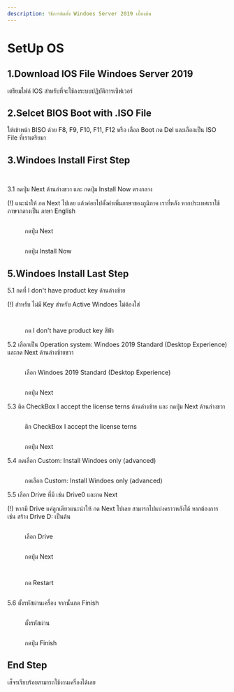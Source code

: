 ```yaml
---
description: วิธีการติดตั้ง Windoes Server 2019 เบื้องต้น
---
```


# SetUp OS

## 1.Download IOS File Windoes Server 2019

เตรียมไฟล์ IOS สำหรับที่จะใช้ลงระบบปฏิบัติการเซิฟเวอร์

## 2.Selcet BIOS Boot with .ISO File

ให้เข้าหน้า BISO ด้วย F8, F9, F10, F11, F12 หรือ เลือก Boot กด Del และเลือกเป็น ISO File ที่เราเตรียมา

## 3.Windoes Install First Step

<div>

<figure><img src="../.gitbook/assets/image (2) (1).png" alt=""><figcaption></figcaption></figure>

 

<figure><img src="../.gitbook/assets/image (1) (1).png" alt=""><figcaption></figcaption></figure>

</div>

3.1 กดปุ่ม Next ด้านล่างขวา และ กดปุ่ม Install Now ตรงกลาง

(!) แนะนำให้ กด Next ไปเลย แล้วค่อยไปตั้งค่าเพิ่มภาษาของภูมิภาค  เราที่หลัง หากประเทศเราใช้ภาษากลางเป็น ภาษา English

<div>

<figure><img src="../.gitbook/assets/image (7).png" alt=""><figcaption><p>กดปุ่ม Next</p></figcaption></figure>

 

<figure><img src="../.gitbook/assets/image (3) (1).png" alt=""><figcaption><p>กดปุ่ม Install Now</p></figcaption></figure>

</div>

## 5.Windoes Install Last Step

5.1 กดที่ I don't have product key ด้านล่างซ้าย

(!) สำหรับ ไม่มี Key สำหรับ Active Windoes ไม่ต้องใส่

<div>

<figure><img src="../.gitbook/assets/image (4) (1).png" alt=""><figcaption></figcaption></figure>

 

<figure><img src="../.gitbook/assets/image (2) (2).png" alt=""><figcaption><p>กด I don't have product key สีฟ้า</p></figcaption></figure>

</div>

5.2 เลือกเป็น Operation system: Windoes 2019 Standard (Desktop Experience) และกด Next ด้านล่างซ้ายขวา

<div>

<figure><img src="../.gitbook/assets/image (2) (3).png" alt=""><figcaption><p>เลือก Windoes 2019 Standard (Desktop Experience)</p></figcaption></figure>

 

<figure><img src="../.gitbook/assets/image (8).png" alt=""><figcaption><p>กดปุ่ม Next</p></figcaption></figure>

</div>

5.3 ติด CheckBox I accept the license terns ด้านล่างซ้าย และ กดปุ่ม Next ด้านล่างขวา

<div>

<figure><img src="../.gitbook/assets/image (3).png" alt=""><figcaption><p>ติก CheckBox I accept the license terns</p></figcaption></figure>

 

<figure><img src="../.gitbook/assets/image (6).png" alt=""><figcaption><p>กดปุ่ม Next</p></figcaption></figure>

</div>

5.4 กดเลือก Custom: Install Windoes only (advanced)

<figure><img src="../.gitbook/assets/image (5) (1).png" alt=""><figcaption><p>กดเลือก Custom: Install Windoes only (advanced) </p></figcaption></figure>

5.5 เลือก Drive ที่มี เช่น Drive0 และกด Next

(!) หากมี Drive แค่ลูกเดียวแนะนำให้ กด Next ไปเลย สามารถไปแบ่งคราวหลังได้ หากต้องการ เช่น สร้าง Drive D: เป็นต้น

<div>

<figure><img src="../.gitbook/assets/image (4) (2).png" alt=""><figcaption><p>เลือก Drive</p></figcaption></figure>

 

<figure><img src="../.gitbook/assets/image.png" alt=""><figcaption><p>กดปุ่ม Next</p></figcaption></figure>

</div>

<div>

<figure><img src="../.gitbook/assets/image (1).png" alt=""><figcaption></figcaption></figure>

 

<figure><img src="../.gitbook/assets/image (2).png" alt=""><figcaption><p>กด Restart</p></figcaption></figure>

 

<figure><img src="../.gitbook/assets/image (10).png" alt=""><figcaption></figcaption></figure>

</div>

5.6 ตั้งรหัสผ่านเครื่อง จากนั้นกด Finish

<div>

<figure><img src="../.gitbook/assets/image (9).png" alt=""><figcaption><p>ตั้งรหัสผ่าน</p></figcaption></figure>

 

<figure><img src="../.gitbook/assets/image (5).png" alt=""><figcaption><p> กดปุ่ม Finish</p></figcaption></figure>

</div>

## End Step

เส็จรเรียบร้อยสามารถใช้งานเครื่องได้เลย

<figure><img src="../.gitbook/assets/image (4).png" alt=""><figcaption></figcaption></figure>
